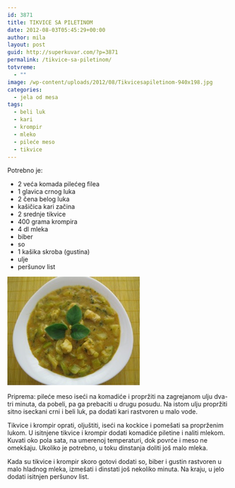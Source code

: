 ```yaml
---
id: 3871
title: TIKVICE SA PILETINOM
date: 2012-08-03T05:45:29+00:00
author: mila
layout: post
guid: http://superkuvar.com/?p=3871
permalink: /tikvice-sa-piletinom/
totvreme:
  - ""
image: /wp-content/uploads/2012/08/Tikvicesapiletinom-940x198.jpg
categories:
  - jela od mesa
tags:
  - beli luk
  - kari
  - krompir
  - mleko
  - pileće meso
  - tikvice
---
```

Potrebno je:

  * 2 veća komada pilećeg filea
  * 1 glavica crnog luka
  * 2 čena belog luka
  * kašičica kari začina
  * 2 srednje tikvice
  * 400 grama krompira
  * 4 dl mleka
  * biber
  * so
  * 1 kašika skroba (gustina)
  * ulje
  * peršunov list

<img class="alignnone size-medium wp-image-3873" title="Tikvicesapiletinom" src="/wp-content/uploads/2012/08/Tikvicesapiletinom-e1343913125255-300x245.jpg" alt="" width="300" height="245" /> 

Priprema: pileće meso iseći na komadiće i propržiti na zagrejanom ulju dva-tri minuta, da pobeli, pa ga prebaciti u drugu posudu. Na istom ulju propržiti sitno iseckani crni i beli luk, pa dodati kari rastvoren u malo vode.

Tikvice i krompir oprati, oljuštiti, iseći na kockice i pomešati sa proprženim lukom. U isitnjene tikvice i krompir dodati komadiće piletine i naliti mlekom. Kuvati oko pola sata, na umerenoj temperaturi, dok povrće i meso ne omekšaju. Ukoliko je potrebno, u toku dinstanja doliti još malo mleka.

Kada su tikvice i krompir skoro gotovi dodati so, biber i gustin rastvoren u malo hladnog mleka, izmešati i dinstati još nekoliko minuta. Na kraju, u jelo dodati isitnjen peršunov list.
